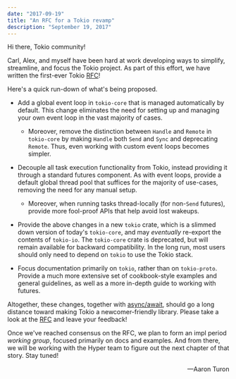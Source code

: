 ```yaml
---
date: "2017-09-19"
title: "An RFC for a Tokio revamp"
description: "September 19, 2017"
---
```


Hi there, Tokio community!

Carl, Alex, and myself have been hard at work developing ways to simplify,
streamline, and focus the Tokio project. As part of this effort, we have written
the first-ever Tokio [RFC]!

Here's a quick run-down of what's being proposed.

- Add a global event loop in `tokio-core` that is managed automatically by
  default. This change eliminates the need for setting up and managing your own
  event loop in the vast majority of cases.

  - Moreover, remove the distinction between `Handle` and `Remote` in
    `tokio-core` by making `Handle` both `Send` and `Sync` and deprecating
    `Remote`. Thus, even working with custom event loops becomes simpler.

- Decouple all task execution functionality from Tokio, instead providing it
  through a standard futures component. As with event loops, provide a default
  global thread pool that suffices for the majority of use-cases, removing the
  need for any manual setup.

  - Moreover, when running tasks thread-locally (for non-`Send` futures),
    provide more fool-proof APIs that help avoid lost wakeups.

- Provide the above changes in a new `tokio` crate, which is a slimmed down
  version of today's `tokio-core`, and may _eventually_ re-export the contents
  of `tokio-io`. The `tokio-core` crate is deprecated, but will remain available
  for backward compatibility. In the long run, most users should only need to
  depend on `tokio` to use the Tokio stack.

- Focus documentation primarily on `tokio`, rather than on `tokio-proto`.
  Provide a much more extensive set of cookbook-style examples and general
  guidelines, as well as a more in-depth guide to working with futures.

Altogether, these changes, together with [async/await], should go a long
distance toward making Tokio a newcomer-friendly library. Please take a look at
the [RFC] and leave your feedback!

Once we've reached consensus on the RFC, we plan to form an impl period _working
group_, focused primarily on docs and examples. And from there, we will be
working with the Hyper team to figure out the next chapter of that story. Stay
tuned!

<div style="text-align:right">&mdash;Aaron Turon</div>

[async/await]: https://internals.rust-lang.org/t/help-test-async-await-generators-coroutines/5835
[rfc]: https://github.com/carllerche/tokio-rfcs/pull/2
